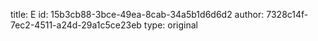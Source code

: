 title: E
id: 15b3cb88-3bce-49ea-8cab-34a5b1d6d6d2
author: 7328c14f-7ec2-4511-a24d-29a1c5ce23eb
type: original
